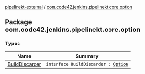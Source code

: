 [pipelinekt-external](../index.md) / [com.code42.jenkins.pipelinekt.core.option](./index.md)

## Package com.code42.jenkins.pipelinekt.core.option

### Types

| Name | Summary |
|---|---|
| [BuildDiscarder](-build-discarder.md) | `interface BuildDiscarder : `[`Option`](../com.code42.jenkins.pipelinekt.core/-option.md) |
